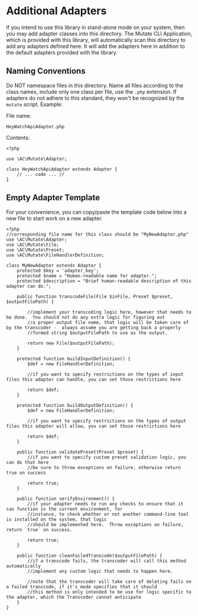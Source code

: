# Additional Adapters #

If you intend to use this library in stand-alone mode on your system, then you may add adapter classes into this directory.  The Mutate CLI Application, which is provided with this library, will automatically scan this directory to add any adapters defined here.  It will add the adapters here in addition to the default adapters provided with the library.

## Naming Conventions ##

Do NOT namespace files in this directory.  Name all files according to the class names, include only one class per file, use the `.php` extension.  If adapters do not adhere to this standard, they won't be recognized by the `mutate` script.  Example:

File name: 

	HeyWatchApiAdapter.php

Contents:

	<?php
	
	use \AC\Mutate\Adapter;
	
	class HeyWatchApiAdapter extends Adapter {
		// ... code ... //
	}
	
	
## Empty Adapter Template ##

For your convenience, you can copy/paste the template code below into a new file to start work on a new adapter.

	<?php
	//corresponding file name for this class should be "MyNewAdapter.php"
	use \AC\Mutate\Adapter;
	use \AC\Mutate\File;
	use \AC\Mutate\Preset;
	use \AC\Mutate\FileHandlerDefinition;
	
	class MyNewAdapter extends Adapter {
		protected $key = 'adapter_key';
		protected $name = "Human-readable name for adapter.";
		protected $description = "Brief human-readable description of this adapter can do.";
		
		public function transcodeFile(File $inFile, Preset $preset, $outputFilePath) {

			//implement your transcoding logic here, however that needs to be done.  You should not do any extra logic for figuring out
			//a proper output file name, that logic will be taken care of by the transcoder -  always assume you are getting back a properly
			//formed string $outputFilePath to use as the output.
			
			return new File($outputFilePath);
		}
		
		protected function buildInputDefinition() {
			$def = new FileHandlerDefinition;

			//if you want to specify restrictions on the types of input files this adapter can handle, you can set those restrictions here
			
			return $def;
		}
		
		protected function buildOutputDefinition() {
			$def = new FileHandlerDefinition;

			//if you want to specify restrictions on the types of output files this adapter will allow, you can set those restrictions here
			
			return $def;
		}

		public function validatePreset(Preset $preset) {
			//if you want to specify custom preset validation logic, you can do that here
			//be sure to throw exceptions on failure, otherwise return true on success
			
			return true;
		}
		
		public function verifyEnvironment() {
			//if your adapter needs to run any checks to ensure that it can function in the current environment, for
			//instance, to check whether or not another command-line tool is installed on the system, that logic
			//should be implemented here.  Throw exceptions on failure, return `true` on success.
			
			return true;
		}
		
		public function cleanFailedTranscode($outputFilePath) {
			//if a transcode fails, the transcoder will call this method automatically
			//implement any custom logic that needs to happen here.
			
			//note that the transcoder will take care of deleting fails on a failed transcode, if it's mode specifies that it should
			//this method is only intended to be use for logic specific to the adapter, which the Transcoder cannot anticipate
		}
	}